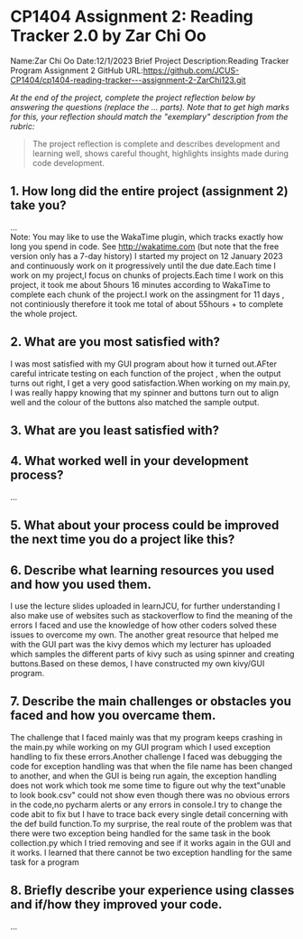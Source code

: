# CP1404 Assignment 2: Reading Tracker 2.0 by Zar Chi Oo
Name:Zar Chi Oo
Date:12/1/2023
Brief Project Description:Reading Tracker Program Assignment 2
GitHub URL:https://github.com/JCUS-CP1404/cp1404-reading-tracker---assignment-2-ZarChi123.git

_At the end of the project, complete the project reflection below by answering the questions (replace the ... parts)._
_Note that to get high marks for this, your reflection should match the "exemplary" description from the rubric:_

> The project reflection is complete and describes development and learning well, shows careful thought, highlights insights made during code development.


## 1. How long did the entire project (assignment 2) take you?
...  
Note: You may like to use the WakaTime plugin, which tracks exactly how long you spend in code. See http://wakatime.com (but note that the free version only has a 7-day history)
I started my project on 12 January 2023 and continuously work on it progressively until the due date.Each time I work on my project,I focus on chunks of projects.Each time I work on this project, it took me about 5hours 16 minutes according to WakaTime to complete each chunk of the project.I work on the assingment for 11 days , not continiously therefore it took me total of about 55hours + to complete the whole project.

## 2. What are you most satisfied with?
I was most satisfied with my GUI program about how it turned out.AFter careful intricate testing on each function of the project , when the output turns out right,
I get a very good satisfaction.When working on my main.py, I was really happy knowing that my spinner and buttons turn out to align well and the colour of the buttons also matched the sample output.

## 3. What are you least satisfied with?


## 4. What worked well in your development process?
...

## 5. What about your process could be improved the next time you do a project like this?


## 6. Describe what learning resources you used and how you used them.
I use the lecture slides uploaded in learnJCU, for further understanding I also make use of websites such as stackoverflow to find the meaning of the errors I faced and use the knowledge of how other coders solved these issues to overcome my own.
The another great resource that helped me with the GUI part was the kivy demos which my lecturer has uploaded which samples the different parts of kivy such as using spinner and creating buttons.Based on these demos, I have constructed my own kivy/GUI program.

## 7. Describe the main challenges or obstacles you faced and how you overcame them.
The challenge that I faced mainly was that my program keeps crashing in the main.py while working on my GUI program which I used exception handling to fix these errors.Another challenge I faced was debugging the code for exception handling was that when the file name has been changed to another, and when the GUI is being run again, the exception handling does not work which took me some time to figure out why the text"unable to look book.csv" could not show even though there was no obvious errors in the code,no pycharm alerts or any errors in console.I try to change the code abit to fix but I have to trace back every single detail concerning with the def build function.To my surprise, the real route of the problem was that there were two exception being handled for the same task in the book collection.py which I tried removing and see if it works again in the GUI and it works. I learned that there cannot be two exception handling for the same task for a program

## 8. Briefly describe your experience using classes and if/how they improved your code.
...

